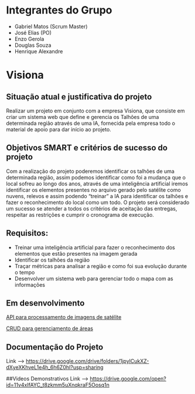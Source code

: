 # Integrantes do Grupo
-   Gabriel Matos (Scrum Master)
-   José Elias (PO)
-   Enzo Gerola
-   Douglas Souza
-   Henrique Alexandre

# Visiona

## Situação atual e justificativa do projeto

Realizar um projeto em conjunto com a empresa Visiona, que consiste em criar um sistema web que define e gerencia os Talhões de uma determinada região através de uma IA, fornecida pela empresa todo o material de apoio para dar início ao projeto.


## Objetivos SMART e critérios de sucesso do projeto
 	
Com a realização do projeto poderemos identificar os talhões de uma determinada região, assim podemos identificar como foi a mudança que o local sofreu ao longo dos anos, através de uma inteligência artificial iremos identificar os elementos presentes no arquivo gerado pelo satélite como nuvens, relevos e assim podendo “treinar” a IA para identificar os talhões e fazer o reconhecimento do local como um todo.
O projeto será considerado um sucesso se atender a todos os critérios de aceitação das entregas, respeitar as restrições e cumprir o cronograma de execução.

## Requisitos: 

-	Treinar uma inteligência artificial para fazer o reconhecimento dos elementos que estão presentes na imagem gerada
-	Identificar os talhões da região
-	Traçar métricas para analisar a região e como foi sua evolução durante o tempo
-	Desenvolver um sistema web para gerenciar todo o mapa com as informações

## Em desenvolvimento

[API para processamento de imagens de satélite](http://54.39.167.235:5000/api/doc/)

[CRUD para gerenciamento de áreas](http://158.69.2.191:5500/)

## Documentação do Projeto
Link --> https://drive.google.com/drive/folders/1jpylCukXZ-dXyeXKhveL1e4h_6h6Z0hI?usp=sharing

##Videos Demonstrativos
Link --> https://drive.google.com/open?id=11v4xIfAYC_t8zkmm5uXnqkraF5Oosq1n